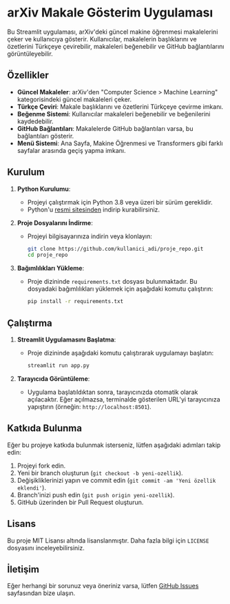 # arXiv Makale Gösterim Uygulaması

Bu Streamlit uygulaması, arXiv'deki güncel makine öğrenmesi makalelerini çeker ve kullanıcıya gösterir. Kullanıcılar, makalelerin başlıklarını ve özetlerini Türkçeye çevirebilir, makaleleri beğenebilir ve GitHub bağlantılarını görüntüleyebilir.

## Özellikler

- **Güncel Makaleler**: arXiv'den "Computer Science > Machine Learning" kategorisindeki güncel makaleleri çeker.
- **Türkçe Çeviri**: Makale başlıklarını ve özetlerini Türkçeye çevirme imkanı.
- **Beğenme Sistemi**: Kullanıcılar makaleleri beğenebilir ve beğenilerini kaydedebilir.
- **GitHub Bağlantıları**: Makalelerde GitHub bağlantıları varsa, bu bağlantıları gösterir.
- **Menü Sistemi**: Ana Sayfa, Makine Öğrenmesi ve Transformers gibi farklı sayfalar arasında geçiş yapma imkanı.

## Kurulum

1. **Python Kurulumu**:
   - Projeyi çalıştırmak için Python 3.8 veya üzeri bir sürüm gereklidir.
   - Python'u [resmi sitesinden](https://www.python.org/downloads/) indirip kurabilirsiniz.

2. **Proje Dosyalarını İndirme**:
   - Projeyi bilgisayarınıza indirin veya klonlayın:
     ```bash
     git clone https://github.com/kullanici_adi/proje_repo.git
     cd proje_repo
     ```

3. **Bağımlılıkları Yükleme**:
   - Proje dizininde `requirements.txt` dosyası bulunmaktadır. Bu dosyadaki bağımlılıkları yüklemek için aşağıdaki komutu çalıştırın:
     ```bash
     pip install -r requirements.txt
     ```

## Çalıştırma

1. **Streamlit Uygulamasını Başlatma**:
   - Proje dizininde aşağıdaki komutu çalıştırarak uygulamayı başlatın:
     ```bash
     streamlit run app.py
     ```

2. **Tarayıcıda Görüntüleme**:
   - Uygulama başlatıldıktan sonra, tarayıcınızda otomatik olarak açılacaktır. Eğer açılmazsa, terminalde gösterilen URL'yi tarayıcınıza yapıştırın (örneğin: `http://localhost:8501`).

## Katkıda Bulunma

Eğer bu projeye katkıda bulunmak isterseniz, lütfen aşağıdaki adımları takip edin:

1. Projeyi fork edin.
2. Yeni bir branch oluşturun (`git checkout -b yeni-ozellik`).
3. Değişikliklerinizi yapın ve commit edin (`git commit -am 'Yeni özellik eklendi'`).
4. Branch'inizi push edin (`git push origin yeni-ozellik`).
5. GitHub üzerinden bir Pull Request oluşturun.

## Lisans

Bu proje MIT Lisansı altında lisanslanmıştır. Daha fazla bilgi için `LICENSE` dosyasını inceleyebilirsiniz.

## İletişim

Eğer herhangi bir sorunuz veya öneriniz varsa, lütfen [GitHub Issues](https://github.com/kullanici_adi/proje_repo/issues) sayfasından bize ulaşın.